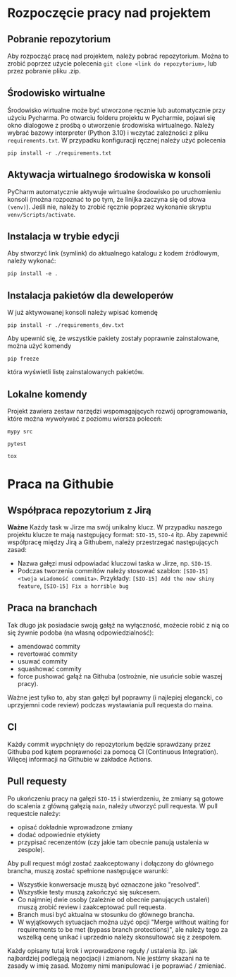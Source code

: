 # Rozpoczęcie pracy nad projektem
## Pobranie repozytorium

Aby rozpocząć pracę nad projektem, należy pobrać repozytorium.
Można to zrobić poprzez użycie polecenia `git clone <link do repozytorium>`, lub przez pobranie pliku .zip.

## Środowisko wirtualne

Środowisko wirtualne może być utworzone ręcznie lub automatycznie przy użyciu Pycharma.
Po otwarciu folderu projektu w Pycharmie, pojawi się okno dialogowe z prośbą o utworzenie środowiska wirtualnego.
Należy wybrać bazowy interpreter (Python 3.10) i wczytać zależności z pliku `requirements.txt`.
W przypadku konfiguracji ręcznej należy użyć polecenia 
```
pip install -r ./requirements.txt
```

## Aktywacja wirtualnego środowiska w konsoli

PyCharm automatycznie aktywuje wirtualne środowisko po uruchomieniu konsoli 
(można rozpoznać to po tym, że linijka zaczyna się od słowa `(venv)`). 
Jeśli nie, należy to zrobić ręcznie poprzez wykonanie skryptu `venv/Scripts/activate`.

## Instalacja w trybie edycji

Aby stworzyć link (symlink) do aktualnego katalogu z kodem źródłowym, należy wykonać:
```
pip install -e .
```

## Instalacja pakietów dla deweloperów

W już aktywowanej konsoli należy wpisać komendę 
```
pip install -r ./requirements_dev.txt
``` 
Aby upewnić się, że wszystkie pakiety zostały poprawnie zainstalowane, można użyć komendy
```
pip freeze
```
która wyświetli listę zainstalowanych pakietów.

## Lokalne komendy

Projekt zawiera zestaw narzędzi wspomagających rozwój oprogramowania,
które można wywoływać z poziomu wiersza poleceń:
```
mypy src
```
```
pytest
```
```
tox
```

# Praca na Githubie

## Współpraca repozytorium z Jirą

**Ważne** Każdy task w Jirze ma swój unikalny klucz.
W przypadku naszego projektu klucze te mają następujący format: `SIO-15`, `SIO-4` itp. 
Aby zapewnić współpracę między Jirą a Githubem, należy przestrzegać następujących zasad:
- Nazwa gałęzi musi odpowiadać kluczowi taska w Jirze, np. `SIO-15`.
- Podczas tworzenia commitów należy stosować szablon: `[SIO-15] <twoja wiadomość commita>`. 
Przykłady: `[SIO-15] Add the new shiny feature`, `[SIO-15] Fix a horrible bug`

## Praca na branchach

Tak długo jak posiadacie swoją gałąź na wyłączność,
możecie robić z nią co się żywnie podoba (na własną odpowiedzialność):
- amendować commity
- revertować commity
- usuwać commity
- squashować commity
- force pushować gałąź na Githuba (ostrożnie, nie usuńcie sobie waszej pracy).

Ważne jest tylko to, aby stan gałęzi był poprawny (i najlepiej elegancki, co uprzyjemni code review) podczas wystawiania pull requesta do maina. 

## CI

Każdy commit wypchnięty do repozytorium będzie sprawdzany przez Githuba pod kątem poprawności 
za pomocą CI (Continuous Integration). Więcej informacji na Githubie w zakładce Actions.

## Pull requesty

Po ukończeniu pracy na gałęzi `SIO-15` i stwierdzeniu, że zmiany są gotowe do scalenia z główną gałęzią `main`,
należy utworzyć pull requesta. W pull requestcie należy:
- opisać dokładnie wprowadzone zmiany
- dodać odpowiednie etykiety
- przypisać recenzentów (czy jakie tam obecnie panują ustalenia w zespole).

Aby pull request mógł zostać zaakceptowany i dołączony do głównego brancha, muszą zostać spełnione następujące warunki:
- Wszystkie konwersacje muszą być oznaczone jako "resolved".
- Wszystkie testy muszą zakończyć się sukcesem.
- Co najmniej dwie osoby (zależnie od obecnie panujących ustaleń) muszą zrobić review i zaakceptować pull requesta.
- Branch musi być aktualna w stosunku do głównego brancha.
- W wyjątkowych sytuacjach można użyć opcji 
"Merge without waiting for requirements to be met (bypass branch protections)", 
ale należy tego za wszelką cenę unikać i uprzednio należy skonsultować się z zespołem.

Każdy opisany tutaj krok i wprowadzone reguły / ustalenia itp. jak najbardziej podlegają negocjacji i zmianom.
Nie jestśmy skazani na te zasady w imię zasad. Możemy nimi manipulować i je poprawiać / zmieniać.
